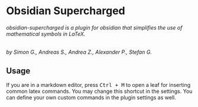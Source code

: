 # Obsidian Supercharged

###### obsidian-supercharged is a plugin for obsidian that simplifies the use of mathematical symbols in LaTeX.

*by Simon G., Andreas S., Andrea Z., Alexander P., Stefan G.*

## Usage
If you are in a markdown editor, press <kbd>Ctrl + M</kbd> to open a leaf for inserting common latex commands. You may change this shortcut in the settings. You can define your own custom commands in the plugin settings as well.